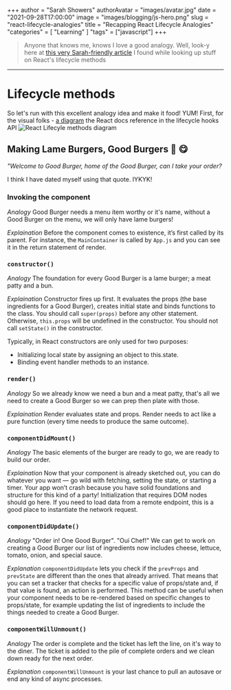 +++
author = "Sarah Showers"
authorAvatar = "images/avatar.jpg"
date = "2021-09-28T17:00:00"
image = "images/blogging/js-hero.png"
slug = "react-lifecycle-analogies"
title = "Recapping React Lifecycle Analogies"
"categories" = [
  "Learning"
]
"tags" = ["javascript"]
+++

> Anyone that knows me, knows I love a good analogy. Well, look-y here at [this very Sarah-friendly article](https://betterprogramming.pub/learn-reacts-lifecycle-methods-through-an-analogy-9fc82b990ece) I found while looking up stuff on React's lifecycle methods

---

# Lifecycle methods

So let's run with this excellent analogy idea and make it food! YUM!
First, for the visual folks - [a diagram](https://projects.wojtekmaj.pl/react-lifecycle-methods-diagram/) the React docs reference in the lifecycle hooks API
![React Lifecyle methods diagram](/images/javascript-images/react-lifecycle-methods.png)

## Making Lame Burgers, Good Burgers 🍔 😋

*"Welcome to Good Burger, home of the Good Burger, can I take your order?*

I think I have dated myself using that quote. IYKYK!

### Invoking the component

_Analogy_ Good Burger needs a menu item worthy or it's name, without a Good Burger on the menu, we will only have lame burgers!

_Explaination_ Before the component comes to existence, it’s first called by its parent. For instance, the `MainContainer` is called by `App.js` and you can see it in the return statement of render.

### `constructor()`

_Analogy_ The foundation for every Good Burger is a lame burger; a meat patty and a bun.

_Explaination_ Constructor fires up first. It evaluates the props (the base ingredients for a Good Burger), creates initial state and binds functions to the class. You should call `super(props)` before any other statement. Otherwise, `this.props` will be undefined in the constructor. You should not call `setState()` in the constructor.

Typically, in React constructors are only used for two purposes:

- Initializing local state by assigning an object to this.state.
- Binding event handler methods to an instance.

### `render()`

_Analogy_ So we already know we need a bun and a meat patty, that's all we need to create a Good Burger so we can prep then plate with those.

_Explaination_ Render evaluates state and props. Render needs to act like a pure function (every time needs to produce the same outcome).

### `componentDidMount()`

_Analogy_ The basic elements of the burger are ready to go, we are ready to build our order.

_Explaination_ Now that your component is already sketched out, you can do whatever you want — go wild with fetching, setting the state, or starting a timer. Your app won’t crash because you have solid foundations and structure for this kind of a party!
Initialization that requires DOM nodes should go here. 
If you need to load data from a remote endpoint, this is a good place to instantiate the network request.

### `componentDidUpdate()`

_Analogy_ "Order in! One Good Burger". "Oui Chef!" We can get to work on creating a Good Burger our list of ingredients now includes cheese, lettuce, tomato, onion, and special sauce.

_Explanation_ `componentDidUpdate` lets you check if the `prevProps` and `prevState` are different than the ones that already arrived. That means that you can set a tracker that checks for a specific value of props/state and, if that value is found, an action is performed. This method can be useful when your component needs to be re-rendered based on specific changes to props/state, for example updating the list of ingredients to include the things needed to create a Good Burger.

### `componentWillUnmount()`

_Analogy_ The order is complete and the ticket has left the line, on it's way to the diner. The ticket is added to the pile of complete orders and we clean down ready for the next order.

_Explanation_ `componentWillUnmount` is your last chance to pull an autosave or end any kind of async processes.